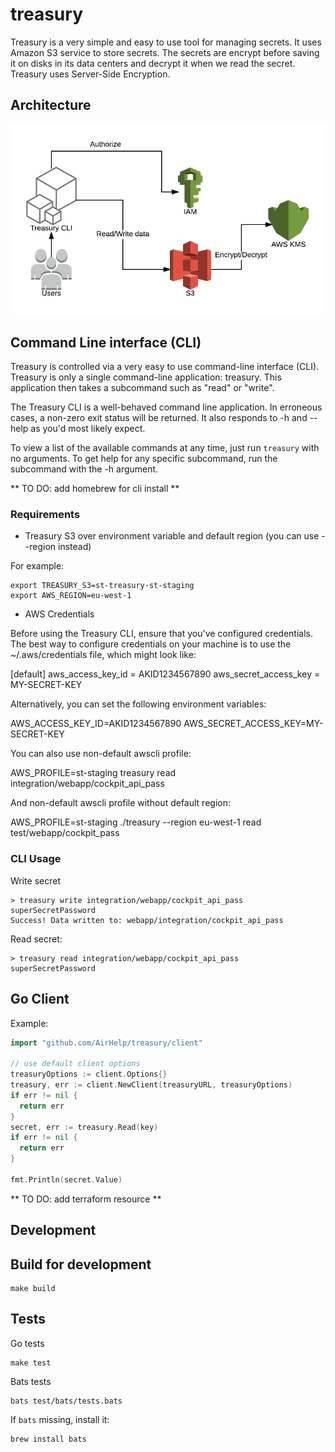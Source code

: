 # treasury

Treasury is a very simple and easy to use tool for managing secrets. It uses Amazon S3 service to store secrets. The secrets are encrypt before saving it on disks in its data centers and decrypt it when we read the secret. Treasury uses Server-Side Encryption.

## Architecture

![Architecture overwiev](doc/Treasure_diagram_v2.png)

## Command Line interface (CLI)

Treasury is controlled via a very easy to use command-line interface (CLI). Treasury is only a single command-line application: treasury. This application then takes a subcommand such as "read" or "write".

The Treasury CLI is a well-behaved command line application. In erroneous cases, a non-zero exit status will be returned. It also responds to -h and --help as you'd most likely expect.

To view a list of the available commands at any time, just run `treasury` with no arguments. To get help for any specific subcommand, run the subcommand with the -h argument.

** TO DO: add homebrew for cli install **

### Requirements

* Treasury S3 over environment variable and default region (you can use --region instead)

For example:
```
export TREASURY_S3=st-treasury-st-staging
export AWS_REGION=eu-west-1
```

* AWS Credentials

Before using the Treasury CLI, ensure that you've configured credentials. The best way to configure credentials on your machine is to use the ~/.aws/credentials file, which might look like:

[default]
aws_access_key_id = AKID1234567890
aws_secret_access_key = MY-SECRET-KEY

Alternatively, you can set the following environment variables:

AWS_ACCESS_KEY_ID=AKID1234567890
AWS_SECRET_ACCESS_KEY=MY-SECRET-KEY

You can also use non-default awscli profile:

AWS_PROFILE=st-staging treasury read integration/webapp/cockpit_api_pass

And non-default awscli profile without default region:

AWS_PROFILE=st-staging ./treasury --region eu-west-1 read test/webapp/cockpit_pass


### CLI Usage

Write secret
```
> treasury write integration/webapp/cockpit_api_pass superSecretPassword
Success! Data written to: webapp/integration/cockpit_api_pass
```

Read secret:
```
> treasury read integration/webapp/cockpit_api_pass
superSecretPassword
```


## Go Client

Example:
```go
import "github.com/AirHelp/treasury/client"

// use default client options
treasuryOptions := client.Options{}
treasury, err := client.NewClient(treasuryURL, treasuryOptions)
if err != nil {
  return err
}
secret, err := treasury.Read(key)
if err != nil {
  return err
}

fmt.Println(secret.Value)
```

** TO DO: add terraform resource **


## Development

## Build for development

```
make build
```

## Tests

Go tests

```
make test
```

Bats tests

```
bats test/bats/tests.bats
```

If `bats` missing, install it:
```bash
brew install bats
```
